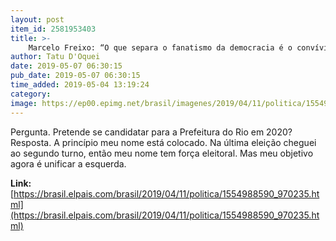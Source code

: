 ```yaml
---
layout: post
item_id: 2581953403
title: >-
    Marcelo Freixo: “O que separa o fanatismo da democracia é o convívio com a diferença”
author: Tatu D'Oquei
date: 2019-05-07 06:30:15
pub_date: 2019-05-07 06:30:15
time_added: 2019-05-04 13:19:24
category: 
image: https://ep00.epimg.net/brasil/imagenes/2019/04/11/politica/1554988590_970235_1556974234_rrss_normal.jpg
---
```


Pergunta. Pretende se candidatar para a Prefeitura do Rio em 2020? Resposta. A princípio meu nome está colocado. Na última eleição cheguei ao segundo turno, então meu nome tem força eleitoral. Mas meu objetivo agora é unificar a esquerda.

**Link:** [https://brasil.elpais.com/brasil/2019/04/11/politica/1554988590_970235.html](https://brasil.elpais.com/brasil/2019/04/11/politica/1554988590_970235.html)

